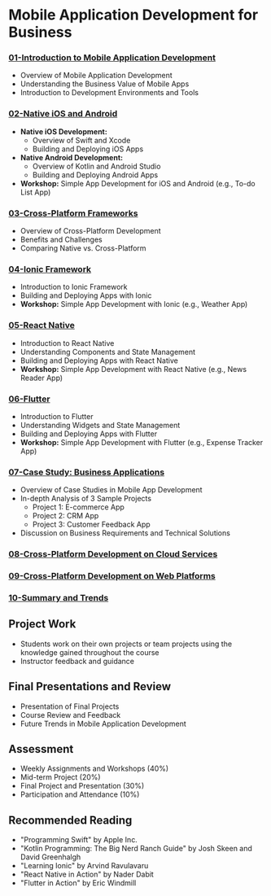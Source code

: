 # Mobile Application Development for Business

### [01-Introduction to Mobile Application Development](Chapter01/README.md)
- Overview of Mobile Application Development
- Understanding the Business Value of Mobile Apps
- Introduction to Development Environments and Tools

### [02-Native iOS and Android](Chapter02/README.md)
- **Native iOS Development:**
  - Overview of Swift and Xcode
  - Building and Deploying iOS Apps
- **Native Android Development:**
  - Overview of Kotlin and Android Studio
  - Building and Deploying Android Apps
- **Workshop:** Simple App Development for iOS and Android (e.g., To-do List App)

### [03-Cross-Platform Frameworks](Chapter03/README.md)
- Overview of Cross-Platform Development
- Benefits and Challenges
- Comparing Native vs. Cross-Platform

### [04-Ionic Framework](Chapter04/README.md)
- Introduction to Ionic Framework
- Building and Deploying Apps with Ionic
- **Workshop:** Simple App Development with Ionic (e.g., Weather App)

### [05-React Native](Chapter05/README.md)
- Introduction to React Native
- Understanding Components and State Management
- Building and Deploying Apps with React Native
- **Workshop:** Simple App Development with React Native (e.g., News Reader App)

### [06-Flutter](Chapter06/README.md)
- Introduction to Flutter
- Understanding Widgets and State Management
- Building and Deploying Apps with Flutter
- **Workshop:** Simple App Development with Flutter (e.g., Expense Tracker App)

### [07-Case Study: Business Applications](Chapter07/README.md)
- Overview of Case Studies in Mobile App Development
- In-depth Analysis of 3 Sample Projects
  - Project 1: E-commerce App
  - Project 2: CRM App
  - Project 3: Customer Feedback App
- Discussion on Business Requirements and Technical Solutions


### [08-Cross-Platform Development on Cloud Services](Chapter08/README.md)
### [09-Cross-Platform Development on Web Platforms](Chapter09/README.md)
### [10-Summary and Trends](Chapter10/README.md)

## Project Work
- Students work on their own projects or team projects using the knowledge gained throughout the course
- Instructor feedback and guidance

## Final Presentations and Review
- Presentation of Final Projects
- Course Review and Feedback
- Future Trends in Mobile Application Development

## Assessment
- Weekly Assignments and Workshops (40%)
- Mid-term Project (20%)
- Final Project and Presentation (30%)
- Participation and Attendance (10%)

## Recommended Reading
- "Programming Swift" by Apple Inc.
- "Kotlin Programming: The Big Nerd Ranch Guide" by Josh Skeen and David Greenhalgh
- "Learning Ionic" by Arvind Ravulavaru
- "React Native in Action" by Nader Dabit
- "Flutter in Action" by Eric Windmill

